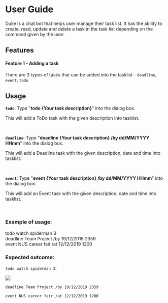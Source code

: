 # User Guide
Duke is a chat bot that helps user manage their task list.
It has the ability to create, read, update and delete a task 
in the task list depending on the command given by the user.
## Features 

#### Feature 1 - Adding a task 
There are 3 types of tasks that can be added into the tasklist - `deadline`, `event`, `todo`
    
## Usage
**`todo`**: Type "**todo {Your task description}**" into the dialog box.    

This will add a ToDo task with the given description into tasklist.  

<br/>

**`deadline`**: Type "**deadline {Your task description} /by dd/MM/YYYY HHmm**" into the dialog box.    

This will add a Deadline task with the given description, date and time into tasklist.  

<br/>

**`event`**: Type "**event {Your task description} /by dd/MM/YYYY HHmm**" into the dialog box.    

This will add an Event task with the given description, date and time into tasklist.  

<br/>

### Example of usage:   

todo watch spiderman 3  
deadline Team Project /by 19/12/2019 2359  
event NUS career fair /at 12/12/2019 1200   

### Expected outcome:

`todo watch spiderman 3`:    
  
![](https://i.ibb.co/r3Mh85f/todo.png)  

`deadline Team Project /by 19/12/2019 2359`

`event NUS career fair /at 12/12/2019 1200`